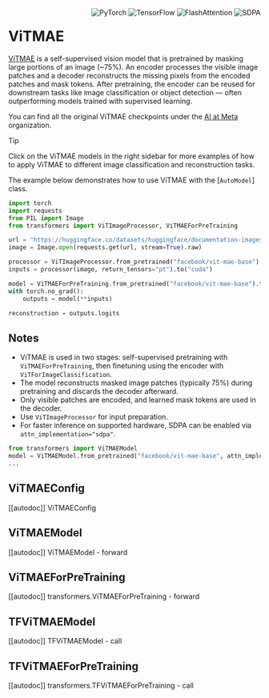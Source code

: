 <!--Copyright 2022 The HuggingFace Team. All rights reserved.

Licensed under the Apache License, Version 2.0 (the "License"); you may not use this file except in compliance with
the License. You may obtain a copy of the License at

http://www.apache.org/licenses/LICENSE-2.0

Unless required by applicable law or agreed to in writing, software distributed under the License is distributed on
an "AS IS" BASIS, WITHOUT WARRANTIES OR CONDITIONS OF ANY KIND, either express or implied. See the License for the
specific language governing permissions and limitations under the License.

⚠️ Note that this file is in Markdown but contain specific syntax for our doc-builder (similar to MDX) that may not be
rendered properly in your Markdown viewer.

-->


<div style="float: right;">
    <div class="flex flex-wrap space-x-1">
        <img alt="PyTorch" src="https://img.shields.io/badge/PyTorch-DE3412?style=flat&logo=pytorch&logoColor=white">
        <img alt="TensorFlow" src="https://img.shields.io/badge/TensorFlow-FF6F00?style=flat&logo=tensorflow&logoColor=white">
        <img alt="FlashAttention" src="https://img.shields.io/badge/%E2%9A%A1%EF%B8%8E%20FlashAttention-eae0c8?style=flat">
        <img alt="SDPA" src="https://img.shields.io/badge/SDPA-DE3412?style=flat&logo=pytorch&logoColor=white">
    </div>
</div>

# ViTMAE

[ViTMAE](https://huggingface.co/papers/2111.06377) is a self-supervised vision model that is pretrained by masking large portions of an image (~75%). An encoder processes the visible image patches and a decoder reconstructs the missing pixels from the encoded patches and mask tokens. After pretraining, the encoder can be reused for downstream tasks like image classification or object detection — often outperforming models trained with supervised learning.

You can find all the original ViTMAE checkpoints under the [AI at Meta](https://huggingface.co/facebook?search_models=vit-mae) organization.

> [!TIP]
> Click on the ViTMAE models in the right sidebar for more examples of how to apply ViTMAE to different image classification and reconstruction tasks.

The example below demonstrates how to use ViTMAE with the [`AutoModel`] class.

<hfoptions id="usage">
<hfoption id="Pipeline">

<!-- This model is not currently supported via pipeline. -->

</hfoption>
<hfoption id="AutoModel">

```python
import torch
import requests
from PIL import Image
from transformers import ViTImageProcessor, ViTMAEForPreTraining

url = "https://huggingface.co/datasets/huggingface/documentation-images/resolve/main/pipeline-cat-chonk.jpeg"
image = Image.open(requests.get(url, stream=True).raw)

processor = ViTImageProcessor.from_pretrained("facebook/vit-mae-base")
inputs = processor(image, return_tensors="pt").to("cuda")

model = ViTMAEForPreTraining.from_pretrained("facebook/vit-mae-base").to("cuda")
with torch.no_grad():
    outputs = model(**inputs)

reconstruction = outputs.logits
```

</hfoption>
<hfoption id="transformers-cli">

<!-- This model is not currently supported via transformers-cli. -->

</hfoption>
</hfoptions>

## Notes
- ViTMAE is used in two stages: self-supervised pretraining with    `ViTMAEForPreTraining`, then finetuning using the encoder with `ViTForImageClassification`.
- The model reconstructs masked image patches (typically 75%) during pretraining and discards the decoder afterward.
- Only visible patches are encoded, and learned mask tokens are used in the decoder.
- Use `ViTImageProcessor` for input preparation.
- For faster inference on supported hardware, SDPA can be enabled via `attn_implementation="sdpa"`.

```python
from transformers import ViTMAEModel
model = ViTMAEModel.from_pretrained("facebook/vit-mae-base", attn_implementation="sdpa", torch_dtype=torch.float16)
...
```

## ViTMAEConfig

[[autodoc]] ViTMAEConfig

<frameworkcontent>
<pt>

## ViTMAEModel

[[autodoc]] ViTMAEModel
    - forward

## ViTMAEForPreTraining

[[autodoc]] transformers.ViTMAEForPreTraining
    - forward

</pt>
<tf>

## TFViTMAEModel

[[autodoc]] TFViTMAEModel
    - call

## TFViTMAEForPreTraining

[[autodoc]] transformers.TFViTMAEForPreTraining
    - call

</tf>
</frameworkcontent>
